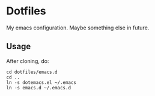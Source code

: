 Dotfiles
========

My emacs configuration. Maybe something else in future.

Usage
-----

After cloning, do:

```
cd dotfiles/emacs.d
cd ..
ln -s dotemacs.el ~/.emacs
ln -s emacs.d ~/.emacs.d
```
